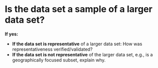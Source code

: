 <br>

# Is the data set a sample of a larger data set?

**If yes:**

<ul class="disc">
    <li class="disc"><b>If the data set is representative</b> of a larger data set: How was representativeness verified/validated?</li>
    <li class="disc"><b>If the data set is not representative</b> of the larger data set, e.g., is a geographically focused subset, explain why.</li>
</ul>

<br>
<br>

<br>
<br>

<br>
<br>

<br>
<br>
